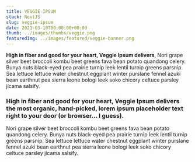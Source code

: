 ```yaml
---
title: VEGGIE IPSUM
stack: NextJS
slug: veggie-ipsum
date: 2021-03-10T00:00:00+00:00
thumb: ../images/thumbs/veggie.png
featuredImg: ../images/featured/veggie-banner.png
---
```


**High in fiber and good for your heart, Veggie Ipsum delivers**, Nori grape silver beet broccoli kombu beet greens fava bean potato quandong celery. Bunya nuts black-eyed pea prairie turnip leek lentil turnip greens parsnip. Sea lettuce lettuce water chestnut eggplant winter purslane fennel azuki bean earthnut pea sierra leone bologi leek soko chicory celtuce parsley jícama salsify.

### High in fiber and good for your heart, Veggie Ipsum delivers the most organic, hand-picked, lorem ipsum placeholder text right to your door (or browser... I guess).

Nori grape silver beet broccoli kombu beet greens fava bean potato quandong celery. Bunya nuts black-eyed pea prairie turnip leek lentil turnip greens parsnip. Sea lettuce lettuce water chestnut eggplant winter purslane fennel azuki bean earthnut pea sierra leone bologi leek soko chicory celtuce parsley jícama salsify.
